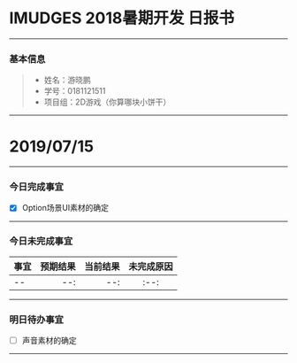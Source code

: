 # IMUDGES 2018暑期开发 日报书
-------


### 基本信息
> * 姓名：游晓鹏
> * 学号：0181121511
> * 项目组：2D游戏（你算哪块小饼干）

-------


# 2019/07/15

-------

### 今日完成事宜
- [x]  Option场景UI素材的确定


-----
### 今日未完成事宜


| 事宜     |预期结果| 当前结果  | 未完成原因   | 
| --------   | -----:  | -----:  | :----:  |
|  -- | --: | --:  | :--: |


------
### 明日待办事宜
- [ ] 声音素材的确定

-------
